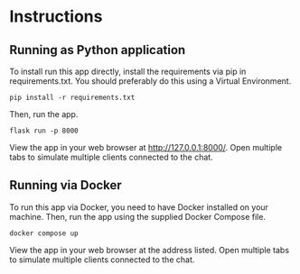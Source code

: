 # Instructions

## Running as Python application
To install run this app directly, install the requirements via pip in requirements.txt. You should preferably do this 
using a Virtual Environment.

```
pip install -r requirements.txt
```

Then, run the app.

```
flask run -p 8000
```

View the app in your web browser at http://127.0.0.1:8000/. Open multiple tabs to simulate multiple clients connected 
to the chat.

## Running via Docker
To run this app via Docker, you need to have Docker installed on your machine. Then, run the app using the supplied
Docker Compose file. 

```
docker compose up
```

View the app in your web browser at the address listed. Open multiple tabs to simulate multiple clients connected 
to the chat.

